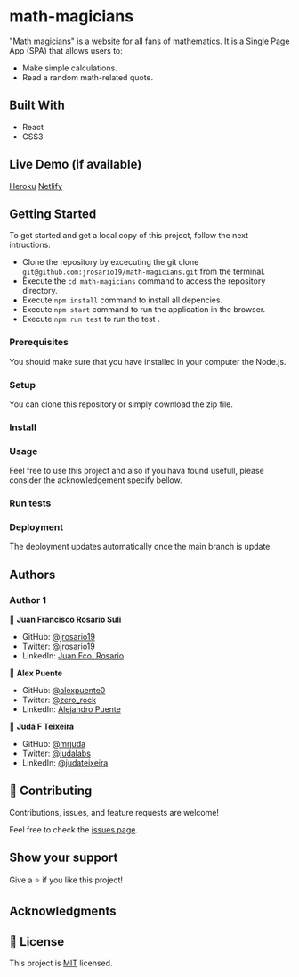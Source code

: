 # math-magicians
"Math magicians" is a website for all fans of mathematics. It is a Single Page App (SPA) that allows users to:
- Make simple calculations.
- Read a random math-related quote.

## Built With
- React
- CSS3

## Live Demo (if available)

[Heroku](https://math-juan-rosario.herokuapp.com/)
[Netlify](https://6298cb3ff3ee0c3143074aaa--deft-begonia-c27ee1.netlify.app/)

## Getting Started
To get started and get a local copy of this project, follow the next intructions:
- Clone the repository by excecuting the git clone ```git@github.com:jrosario19/math-magicians.git``` from the terminal.
- Execute the ```cd math-magicians``` command to access the repository directory.
- Execute ```npm install``` command to install all depencies.
- Execute ```npm start``` command to run the application in the browser.
- Execute ```npm run test``` to run the test .

### Prerequisites
You should make sure that you have installed in your computer the Node.js.

### Setup
You can clone this repository or simply download the zip file.

### Install


### Usage
Feel free to use this project and also if you hava found usefull, please consider the acknowledgement specify bellow.

### Run tests

### Deployment
The deployment updates automatically once the main branch is update.

## Authors

### Author 1

👤 **Juan Francisco Rosario Suli**

- GitHub: [@jrosario19](https://github.com/jrosario19)
- Twitter: [@jrosario19](https://twitter.com/jrosario19)
- LinkedIn: [Juan Fco. Rosario](https://linkedin.com/in/juan-francisco-rosario-suli-44595051)

👤 **Alex Puente**

- GitHub: [@alexpuente0](https://github.com/alexpuente0)
- Twitter: [@zero_rock](https://twitter.com/zero_rock)
- LinkedIn: [Alejandro Puente](https://www.linkedin.com/in/alejandro-puente-farías-154a7629/)

👤 **Judá F Teixeira**
- GitHub: [@mrjuda](https://github.com/mrjuda "Judá Teixeira's GitHub profile")
- Twitter: [@judalabs](https://twitter.com/judalabs "Judá Teixeira's Twitter profile")
- LinkedIn: [@judateixeira](https://www.linkedin.com/in/judateixeira "Judá Teixeira's Linkedin profile")




## 🤝 Contributing
Contributions, issues, and feature requests are welcome!

Feel free to check the [issues page](https://github.com/jrosario19/Awesome-books/issues).

## Show your support
Give a ⭐️ if you like this project!

## Acknowledgments

## 📝 License
This project is [MIT](./MIT.md) licensed.
